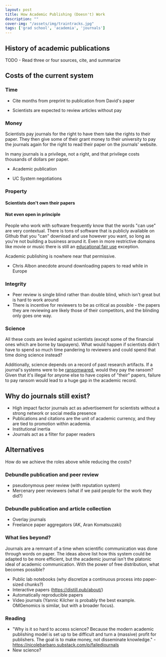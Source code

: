 ```yaml
---
layout: post
title: How Academic Publishing (Doesn't) Work
description: ""
cover-img: "/assets/img/traintracks.jpg"
tags: ['grad school', 'academia', 'journals']
---
```


## History of academic publications
TODO - Read three or four sources, cite, and summarize


## Costs of the current system
### Time
- Cite months from preprint to publication from David's paper

- Scientists are expected to review articles without pay

### Money
Scientists pay journals for the right to have them take the rights to their paper.
They then give some of their grant money to their university to pay the journals again for the right to read their paper on the journals' website.

In many journals is a privilege, not a right, and that privilege costs thousands of dollars per paper.

- Academic publication 

- UC System negotiations

### Property
#### Scientists don't own their papers

#### Not even open in principle
People who work with software frequently know that the words "can use" are very contextual.
There is tons of software that is publicly available on Github that you "can" download and use however you want, so long as you're not building a business around it.
Even in more restrictive domains like movie or music there is still an [educational fair use](https://www.lib.uchicago.edu/copyrightinfo/fairuse.html#fair) exception.

Academic publishing is nowhere near that permissive.

- Chris Albon anecdote around downloading papers to read while in Europe

### Integrity

- Peer review is single blind rather than double blind, which isn't great but is hard to work around
- There is incentive for reviewers to be as critical as possible - the papers they are reviewing are likely those of their competitors, and the blinding only goes one way.

### Science
All these costs are levied against scientists (except some of the financial ones which are borne by taxpayers).
What would happen if scientists didn't have to spend so much time pandering to reviewers and could spend that time doing science instead?

Additionally, science depends on a record of past research artifacts.
If a journal's systems were to be [ransomwared](https://en.wikipedia.org/wiki/Ransomware#Growth), would they pay the ransom?
Given that it's illegal for anyone else to have copies of "their" papers, failure to pay ransom would lead to a huge gap in the academic record.

## Why do journals still exist?
- High impact factor journals act as advertisement for scientists without a strong network or social media presence
- Publications and citations are the unit of academic currency, and they are tied to promotion within academia.
- Institutional inertia
- Journals act as a filter for paper readers


## Alternatives
How do we achieve the roles above while reducing the costs?

### Debundle publication and peer review
- pseudonymous peer review (with reputation system)
- Mercenary peer reviewers (what if we paid people for the work they did?)
### Debundle publication and article collection
- Overlay journals
- Freelance paper aggregators (AK, Aran Komatsuzaki)

### What lies beyond?
Journals are a remnant of a time when scientific communication was done through words on paper.
The ideas above list how this system could be adapted to be more efficient, but the academic journal isn't the platonic ideal of academic communication.
With the power of free distribution, what becomes possible?

- Public lab notebooks (why discretize a continuous process into paper-sized chunks?)
- Interactive papers (https://distill.pub/about/)
- Automatically reproducible papers
- Video journals (Yannic Kilcher is probably the best example. OMGenomics is similar, but with a broader focus).

### Reading
- "Why is it so hard to access science? Because the modern academic publishing model is set up to be difficult and turn a (massive) profit for publishers. The goal is to make money, not disseminate knowledge." - https://nicolebarbaro.substack.com/p/failedjournals
- New science?
